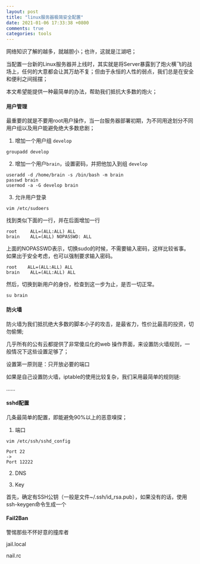 ```yaml
---
layout: post
title: "linux服务器极简安全配置"
date: 2021-01-06 17:33:38 +0800
comments: true
categories: tools
---
```


网络知识了解的越多，就越胆小；也许，这就是江湖吧；

当配置一台新的Linux服务器并上线时，其实就是将Server暴露到了炮火横飞的战场上，任何的大意都会让其万劫不复；但由于永恒的人性的弱点，我们总是在安全和便利之间摇摆；

本文希望能提供一种最简单的办法，帮助我们抵抗大多数的炮火；

<!-- more -->


#### 用户管理

最重要的就是不要用root用户操作，当一台服务器部署初期，为不同用途划分不同用户组以及用户能避免绝大多数悲剧；

1. 增加一个用户组 `develop`

```
groupadd develop
```

2. 增加一个用户`brain`，设置密码，并把他加入到组 `develop`

```
useradd -d /home/brain -s /bin/bash -m brain
passwd brain
usermod -a -G develop brain
```

3. 允许用户登录

```
vim /etc/sudoers
```

找到类似下面的一行，并在后面增加一行

```
root     ALL=(ALL:ALL) ALL
brain    ALL=(ALL) NOPASSWD: ALL
```

上面的NOPASSWD表示，切换sudo的时候，不需要输入密码，这样比较省事。如果出于安全考虑，也可以强制要求输入密码。

```
root    ALL=(ALL:ALL) ALL
brain    ALL=(ALL:ALL) ALL
```

然后，切换到新用户的身份，检查到这一步为止，是否一切正常。

```
su brain
```


#### 防火墙

防火墙为我们抵抗绝大多数的脚本小子的攻击，是最省力，性价比最高的投资，切勿偷懒;

几乎所有的公有云都提供了非常傻瓜化的web 操作界面，来设置防火墙规则，一般情况下这些设置足够了；

设置第一原则是：只开放必要的端口

如果是自己设置防火墙，iptable的使用比较复杂，我们采用最简单的规则链:

......

#### sshd配置

几条最简单的配置，即能避免90%以上的恶意嗅探；

1. 端口

```
vim /etc/ssh/sshd_config

Port 22
->
Port 12222
```

2. DNS


3. Key

首先，确定有SSH公钥（一般是文件~/.ssh/id_rsa.pub），如果没有的话，使用ssh-keygen命令生成一个




#### Fail2Ban

警惕那些不怀好意的撞库者

jail.local

nail.rc

